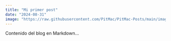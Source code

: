 ```yaml
---
title: "Mi primer post"
date: "2024-08-31"
image: "https://raw.githubusercontent.com/PitMac/PitMac-Posts/main/images/post-1-cover.png"
---
```


Contenido del blog en Markdown...
